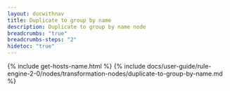 ```yaml
---
layout: docwithnav
title: Duplicate to group by name
description: Duplicate to group by name node
breadcrumbs: "true"
breadcrumbs-steps: "2"
hidetoc: "true"
---
```


{% include get-hosts-name.html %}
{% include docs/user-guide/rule-engine-2-0/nodes/transformation-nodes/duplicate-to-group-by-name.md %}
